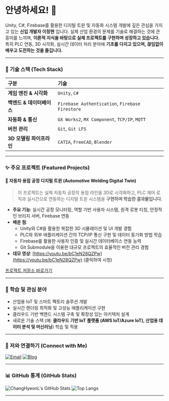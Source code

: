 # 안녕하세요! 👋 

Unity, C#, Firebase를 활용한 디지털 트윈 및 자동화 시스템 개발에 깊은 관심을 가지고 있는 **신입 개발자 이창현** 입니다.
실제 산업 환경의 문제를 기술로 해결하는 것에 큰 흥미를 느끼며, **이론적 지식을 바탕으로 실제 프로젝트를 구현하며 성장하고 있습니다.** 특히 PLC 연동,
3D 시각화, 실시간 데이터 처리 분야에 **기초를 다지고 있으며, 끊임없이 배우고 도전하는 것을 즐깁니다.**

---

### 🚀 기술 스택 (Tech Stack)

| 구분 | 기술 |
| :--- | :--- |
| **게임 엔진 & 시각화** | `Unity`, `C#` |
| **백엔드 & 데이터베이스** | `Firebase Authentication`, `Firebase Firestore` |
| **자동화 & 통신** | `GX Works2`, `MX Component`, `TCP/IP`, `MQTT` |
| **버전 관리** | `Git`, `Git LFS` |
| **3D 모델링 파이프라인** | `CATIA`, `FreeCAD`, `Blender` |
 
---
 
### ✨ 주요 프로젝트 (Featured Projects)

#### 🚗 자동차 용접 공정 디지털 트윈 (Automotive Welding Digital Twin)

> 이 프로젝트는 실제 자동차 공장의 용접 라인을 3D로 시각화하고, PLC 제어 로직과 실시간으로 연동하는 디지털 트윈 시스템을 **구현하며 학습한 결과물입니다.**
 
-   **주요 기능**: 실시간 공정 모니터링, 역할 기반 사용자 시스템, 원격 로봇 티칭, 안정적인 브리지 서버, Firebase 연동
-   **배운 점**:
    *   Unity와 C#을 활용한 복잡한 3D 시뮬레이션 및 UI 개발 경험
    *   PLC와 외부 애플리케이션 간의 TCP/IP 통신 구현 및 데이터 동기화 방법 학습
    *   Firebase를 활용한 사용자 인증 및 실시간 데이터베이스 연동 능력
    *   Git Submodule을 이용한 대규모 프로젝트의 효율적인 버전 관리 경험
-   **데모 영상**: [https://youtu.be/bC1eN28QZPw](https://youtu.be/bC1eN28QZPw) (클릭하여 시청)

[프로젝트 저장소 바로가기](https://github.com/ChangHyeonL/Automotive_Welding_Digital-twin)

---

### 🌱 학습 및 관심 분야

*   산업용 IoT 및 스마트 팩토리 솔루션 개발
*   실시간 렌더링 최적화 및 고성능 애플리케이션 구현
*   클라우드 기반 백엔드 시스템 구축 및 확장성 있는 아키텍처 설계
*   새로운 기술 스택 (예: **클라우드 기반 IoT 플랫폼 (AWS IoT/Azure IoT), 산업용 데이터 분석 및 머신러닝**) 학습 및 적용

---

### 🤝 저와 연결하기 (Connect with Me)

[![Email](https://img.shields.io/badge/Email-D14836?style=for-the-badge&logo=gmail&logoColor=white)](mailto:ckdgus48@gmail.com)
[![Blog](https://img.shields.io/badge/Blog-FF5722?style=for-the-badge&logo=blogger&logoColor=white)]([mailto:https://blog.naver.com/khy88000])

 ---

### 📊 GitHub 통계 (GitHub Stats)

![ChangHyeonL's GitHub Stats](https://github-readme-stats.vercel.app/api?username=ChangHyeonL&show_icons=true&theme=radical)
![Top Langs](https://github-readme-stats.vercel.app/api/top-langs/?username=ChangHyeonL&layout=compact&theme=radical)

---
